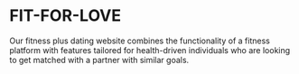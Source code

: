 # FIT-FOR-LOVE
 Our fitness plus dating website combines the functionality of a fitness platform with features tailored for health-driven individuals who are looking to get matched with a partner with similar goals.
